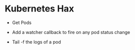 # Kubernetes Hax

- Get Pods

- Add a watcher callback to fire on any pod status change

- Tail -f the logs of a pod